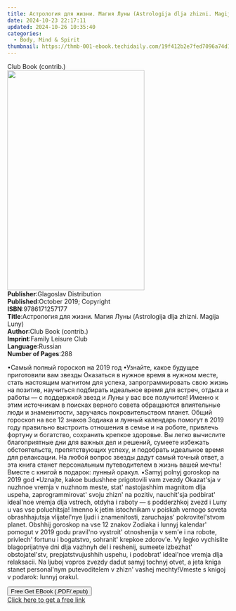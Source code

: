 ```yaml
---
title: Астрология для жизни. Магия Луны (Astrologija dlja zhizni. Magija Luny) | Free Book
date: 2024-10-23 22:17:11
updated: 2024-10-26 10:35:40
categories:
  - Body, Mind & Spirit
thumbnail: https://thmb-001-ebook.techidaily.com/19f412b2e7fed7096a74d1d3d967370b2025a66333ade26083ac1a1baaa44b8c.jpg
---
```

<main id="book-container">
  <div class="flex flex-col">
    <div class="book-brief flex-1 py-6 px-4 sm:p-6 md:py-10 md:px-8">
      <!-- brief-->
      <div class="book-brief-main">Club Book (contrib.)</div>
    </div>
    <div
      class="book-meta-info flex-1 grid gap-4 col-start-1 col-end-3 row-start-1 sm:mb-6 sm:grid-cols-4 lg:gap-6 lg:col-start-2 lg:row-end-6 lg:row-span-6 lg:mb-0"
    >
      <div
        class="book-meta-info-left place-content-center mt-4 p-4 text-sm leading-6 col-start-2 col-span-2 dark:text-slate-400"
      >
        <img
          class="w-full h-500 object-cover rounded-lg sm:h-255 sm:col-span-2 lg:col-span-full"
          src="https://img-001-ebook.techidaily.com/abb015f341d94b1320317302b1a8d2986c86b8e3643653b85e423cc21ac56971.jpg"
          alt=""
          width="312"
          height="500"
        />
      </div>
      <div
        class="book-meta-info-right mt-2 col-start-1 row-start-2 col-span-3 self-center"
      >
        <!-- meta data  -->
        <div class="flex flex-col px-4 md:px-8">
          <div class="flex-1">
            <strong>Publisher</strong>:<span class="px-2"
              >Glagoslav Distribution</span
            >
          </div>
          <div class="flex-1">
            <strong>Published</strong>:<span class="px-2"
              >October 2019; Copyright</span
            >
          </div>
          <div class="flex-1">
            <strong>ISBN</strong>:<span class="px-2">9786171257177</span>
          </div>
          <div class="flex-1">
            <strong>Title</strong>:<span class="px-2"
              >Астрология для жизни. Магия Луны (Astrologija dlja zhizni. Magija
              Luny)</span
            >
          </div>
          <div class="flex-1">
            <strong>Author</strong>:<span class="px-2"
              >Club Book (contrib.)</span
            >
          </div>
          <div class="flex-1">
            <strong>Imprint</strong>:<span class="px-2"
              >Family Leisure Club</span
            >
          </div>
          <div class="flex-1">
            <strong>Language</strong>:<span class="px-2">Russian</span>
          </div>
          <div class="flex-1">
            <strong>Number of Pages</strong>:<span class="px-2">288</span>
          </div>
        </div>
      </div>
    </div>
    <div class="book-description flex-1 py-6 px-4 sm:p-6 md:py-10 md:px-8">
      <div class="book-description-main">
        <div accordion-content="" id="description">
          <p>
            •Самый полный гороскоп на 2019 год •Узнайте, какое будущее
            приготовили вам звезды Оказаться в нужное время в нужном месте,
            стать настоящим магнитом для успеха, запрограммировать свою жизнь на
            позитив, научиться подбирать идеальное время для встреч, отдыха и
            работы — с поддержкой звезд и Луны у вас все получится! Именно к
            этим источникам в поисках верного совета обращаются влиятельные люди
            и знаменитости, заручаясь покровительством планет. Общий гороскоп на
            все 12 знаков Зодиака и лунный календарь помогут в 2019 году
            правильно выстроить отношения в семье и на роботе, привлечь фортуну
            и богатство, сохранить крепкое здоровье. Вы легко вычислите
            благоприятные дни для важных дел и решений, сумеете избежать
            обстоятельств, препятствующих успеху, и подобрать идеальное время
            для релаксации. На любой вопрос звезды дадут самый точный ответ, а
            эта книга станет персональным путеводителем в жизнь вашей
            мечты!Вместе с книгой в подарок: лунный оракул. •Samyj polnyj
            goroskop na 2019 god •Uznajte, kakoe budushhee prigotovili vam
            zvezdy Okazat'sja v nuzhnoe vremja v nuzhnom meste, stat'
            nastojashhim magnitom dlja uspeha, zaprogrammirovat' svoju zhizn' na
            pozitiv, nauchit'sja podbirat' ideal'noe vremja dlja vstrech, otdyha
            i raboty — s podderzhkoj zvezd i Luny u vas vse poluchitsja! Imenno
            k jetim istochnikam v poiskah vernogo soveta obrashhajutsja
            vlijatel'nye ljudi i znamenitosti, zaruchajas' pokrovitel'stvom
            planet. Obshhij goroskop na vse 12 znakov Zodiaka i lunnyj kalendar'
            pomogut v 2019 godu pravil'no vystroit' otnoshenija v sem'e i na
            robote, privlech' fortunu i bogatstvo, sohranit' krepkoe zdorov'e.
            Vy legko vychislite blagoprijatnye dni dlja vazhnyh del i reshenij,
            sumeete izbezhat' obstojatel'stv, prepjatstvujushhih uspehu, i
            podobrat' ideal'noe vremja dlja relaksacii. Na ljuboj vopros zvezdy
            dadut samyj tochnyj otvet, a jeta kniga stanet personal'nym
            putevoditelem v zhizn' vashej mechty!Vmeste s knigoj v podarok:
            lunnyj orakul.
          </p>
        </div>
        <div class="accordion-fader"></div>
      </div>
    </div>
    <div class="book-excerpts flex-1 py-6 px-4 sm:p-6 md:py-10 md:px-8"></div>
    <div
      class="book-about-author flex-1 py-6 px-4 sm:p-6 md:py-10 md:px-8"
    ></div>
    <div class="book-free-get flex-1 py-6 px-4 sm:p-6 md:py-10 md:px-8">
      <button
        id="btn-free-get"
        class="bg-blue-500 hover:bg-blue-700 text-white font-bold py-2 px-4 rounded"
      >
        Free Get EBook (.PDF/.epub)
      </button>
      <div id="countdown-display" class="px-2 text-lg mt-2"></div>
      <a
        id="free-link"
        class="hidden bg-blue-500 hover:bg-blue-700 text-white font-bold py-2 px-4 rounded"
        href="https://www.ebooks.com/en-us/book/209812243/astrologija-dlja-zhizni-magija-luny/club-book/"
        target="_blank"
        >Click here to get a free link</a
      >
    </div>
    <script>
      let countdownTime = 0;
      let countdownInterval = null;
      document
        .getElementById('btn-free-get')
        .addEventListener('click', startCountdown);
      function startCountdown() {
        countdownTime = new Date().getTime() + 60000 * 3;
        countdownInterval = setInterval(updateCountdown, 1000);
        document.getElementById('btn-free-get').disabled = true;
        document
          .getElementById('btn-free-get')
          .classList.add('bg-gray-500', 'cursor-not-allowed');
      }
      function updateCountdown() {
        let currentTime = new Date().getTime();
        let timeLeft = countdownTime - currentTime;
        let secondsLeft = Math.floor(timeLeft / 1000);
        document.getElementById('countdown-display').innerHTML =
          `Remaining time: ${secondsLeft} seconds.`;
        if (secondsLeft <= 0) {
          clearInterval(countdownInterval);
          document.getElementById('btn-free-get').classList.add('hidden');
          document.getElementById('free-link').classList.remove('hidden');
          document.getElementById('countdown-display').innerHTML = '';
        }
      }
    </script>
  </div>
</main>

